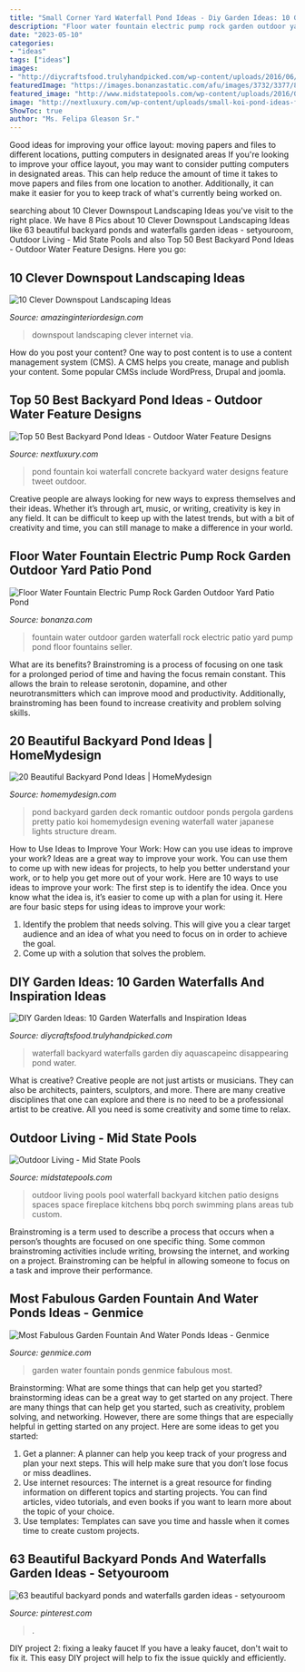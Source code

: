 ```yaml
---
title: "Small Corner Yard Waterfall Pond Ideas - Diy Garden Ideas: 10 Garden Waterfalls And Inspiration Ideas"
description: "Floor water fountain electric pump rock garden outdoor yard patio pond"
date: "2023-05-10"
categories:
- "ideas"
tags: ["ideas"]
images:
- "http://diycraftsfood.trulyhandpicked.com/wp-content/uploads/2016/06/Garden-waterfalls_f5.jpg"
featuredImage: "https://images.bonanzastatic.com/afu/images/3732/3377/82/electric_floor_water_fountain_3.jpg"
featured_image: "http://www.midstatepools.com/wp-content/uploads/2016/03/mid-state-pools-outdoor-living-waterfall-5.jpg"
image: "http://nextluxury.com/wp-content/uploads/small-koi-pond-ideas-fountain-cast-concrete-waterfall-design.jpg"
ShowToc: true
author: "Ms. Felipa Gleason Sr."
---
```



Good ideas for improving your office layout: moving papers and files to different locations, putting computers in designated areas
If you're looking to improve your office layout, you may want to consider putting computers in designated areas. This can help reduce the amount of time it takes to move papers and files from one location to another. Additionally, it can make it easier for you to keep track of what's currently being worked on.

	

		
searching about 10 Clever Downspout Landscaping Ideas you've visit to the right place. We have 8 Pics about 10 Clever Downspout Landscaping Ideas like 63 beautiful backyard ponds and waterfalls garden ideas - setyouroom, Outdoor Living - Mid State Pools and also Top 50 Best Backyard Pond Ideas - Outdoor Water Feature Designs. Here you go:
		
    
## 10 Clever Downspout Landscaping Ideas

<img loading=lazy src="http://www.amazinginteriordesign.com/wp-content/uploads/2017/09/Downspout-Landscaping-5.jpg" onerror="this.onerror=null;this.src='https://tse1.mm.bing.net/th?id=OIP.d5iSgxfZcMN7sbiXnJcPSwHaFk&amp;pid=15.1';" alt="10 Clever Downspout Landscaping Ideas">

_Source: amazinginteriordesign.com_

>downspout landscaping clever internet via. 

	

How do you post your content?
One way to post content is to use a content management system (CMS). A CMS helps you create, manage and publish your content. Some popular CMSs include WordPress, Drupal and joomla.

    
## Top 50 Best Backyard Pond Ideas - Outdoor Water Feature Designs

<img loading=lazy src="http://nextluxury.com/wp-content/uploads/small-koi-pond-ideas-fountain-cast-concrete-waterfall-design.jpg" onerror="this.onerror=null;this.src='https://tse4.mm.bing.net/th?id=OIP.sCemI1LMmENGMaby-x6VNAAAAA&amp;pid=15.1';" alt="Top 50 Best Backyard Pond Ideas - Outdoor Water Feature Designs">

_Source: nextluxury.com_

>pond fountain koi waterfall concrete backyard water designs feature tweet outdoor. 

	

Creative people are always looking for new ways to express themselves and their ideas. Whether it’s through art, music, or writing, creativity is key in any field. It can be difficult to keep up with the latest trends, but with a bit of creativity and time, you can still manage to make a difference in your world.

    
## Floor Water Fountain Electric Pump Rock Garden Outdoor Yard Patio Pond

<img loading=lazy src="https://images.bonanzastatic.com/afu/images/3732/3377/82/electric_floor_water_fountain_3.jpg" onerror="this.onerror=null;this.src='https://tse2.mm.bing.net/th?id=OIP.KdQ3NKvsuXPVrzc4FQK8JwHaLH&amp;pid=15.1';" alt="Floor Water Fountain Electric Pump Rock Garden Outdoor Yard Patio Pond">

_Source: bonanza.com_

>fountain water outdoor garden waterfall rock electric patio yard pump pond floor fountains seller. 

	

What are its benefits?
Brainstroming is a process of focusing on one task for a prolonged period of time and having the focus remain constant. This allows the brain to release serotonin, dopamine, and other neurotransmitters which can improve mood and productivity. Additionally, brainstroming has been found to increase creativity and problem solving skills.

    
## 20 Beautiful Backyard Pond Ideas | HomeMydesign

<img loading=lazy src="http://homemydesign.com/wp-content/uploads/2015/04/romantic-backyard-pond-ideas.jpg" onerror="this.onerror=null;this.src='https://tse1.mm.bing.net/th?id=OIP.kUpWmiJ2QA4-L7AEHvjeiAHaLH&amp;pid=15.1';" alt="20 Beautiful Backyard Pond Ideas | HomeMydesign">

_Source: homemydesign.com_

>pond backyard garden deck romantic outdoor ponds pergola gardens pretty patio koi homemydesign evening waterfall water japanese lights structure dream. 

	

How to Use Ideas to Improve Your Work: How can you use ideas to improve your work?
Ideas are a great way to improve your work. You can use them to come up with new ideas for projects, to help you better understand your work, or to help you get more out of your work. Here are 10 ways to use ideas to improve your work: 
The first step is to identify the idea. Once you know what the idea is, it’s easier to come up with a plan for using it. Here are four basic steps for using ideas to improve your work: 
1) Identify the problem that needs solving. This will give you a clear target audience and an idea of what you need to focus on in order to achieve the goal. 
2) Come up with a solution that solves the problem.

    
## DIY Garden Ideas: 10 Garden Waterfalls And Inspiration Ideas

<img loading=lazy src="http://diycraftsfood.trulyhandpicked.com/wp-content/uploads/2016/06/Garden-waterfalls_f5.jpg" onerror="this.onerror=null;this.src='https://tse3.mm.bing.net/th?id=OIP.LMWx_IriqTA8OR1ppTkYdQHaLH&amp;pid=15.1';" alt="DIY Garden Ideas: 10 Garden Waterfalls and Inspiration Ideas">

_Source: diycraftsfood.trulyhandpicked.com_

>waterfall backyard waterfalls garden diy aquascapeinc disappearing pond water. 

	

What is creative?
Creative people are not just artists or musicians. They can also be architects, painters, sculptors, and more. There are many creative disciplines that one can explore and there is no need to be a professional artist to be creative. All you need is some creativity and some time to relax.

    
## Outdoor Living - Mid State Pools

<img loading=lazy src="http://www.midstatepools.com/wp-content/uploads/2016/03/mid-state-pools-outdoor-living-waterfall-5.jpg" onerror="this.onerror=null;this.src='https://tse2.mm.bing.net/th?id=OIP.RXSA5cdDVdhFaA55ZZqOKQHaE8&amp;pid=15.1';" alt="Outdoor Living - Mid State Pools">

_Source: midstatepools.com_

>outdoor living pools pool waterfall backyard kitchen patio designs spaces space fireplace kitchens bbq porch swimming plans areas tub custom. 

	

Brainstroming is a term used to describe a process that occurs when a person’s thoughts are focused on one specific thing. Some common brainstroming activities include writing, browsing the internet, and working on a project. Brainstroming can be helpful in allowing someone to focus on a task and improve their performance.

    
## Most Fabulous Garden Fountain And Water Ponds Ideas - Genmice

<img loading=lazy src="http://genmice.com/design-ideas/Most-Fabulous-Garden-Fountain-And-Water-Ponds-Ideas/lav29.jpg" onerror="this.onerror=null;this.src='https://tse4.mm.bing.net/th?id=OIP.3jCZC--Ir8sF4a3ncGwZQQHaD4&amp;pid=15.1';" alt="Most Fabulous Garden Fountain And Water Ponds Ideas - Genmice">

_Source: genmice.com_

>garden water fountain ponds genmice fabulous most. 

	

Brainstorming: What are some things that can help get you started?
brainstorming ideas can be a great way to get started on any project. There are many things that can help get you started, such as creativity, problem solving, and networking. However, there are some things that are especially helpful in getting started on any project. Here are some ideas to get you started:  
1. Get a planner: A planner can help you keep track of your progress and plan your next steps. This will help make sure that you don’t lose focus or miss deadlines. 
2. Use internet resources: The internet is a great resource for finding information on different topics and starting projects. You can find articles, video tutorials, and even books if you want to learn more about the topic of your choice. 
3. Use templates: Templates can save you time and hassle when it comes time to create custom projects.

    
## 63 Beautiful Backyard Ponds And Waterfalls Garden Ideas - Setyouroom

<img loading=lazy src="https://i.pinimg.com/736x/97/1b/99/971b99d393b4a91f1d3ef746cd6765a4.jpg" onerror="this.onerror=null;this.src='https://tse2.mm.bing.net/th?id=OIP.LhgOBrTAErW3gr7m6fZxTwHaLF&amp;pid=15.1';" alt="63 beautiful backyard ponds and waterfalls garden ideas - setyouroom">

_Source: pinterest.com_

>. 

	

DIY project 2: fixing a leaky faucet
If you have a leaky faucet, don't wait to fix it. This easy DIY project will help to fix the issue quickly and efficiently.

